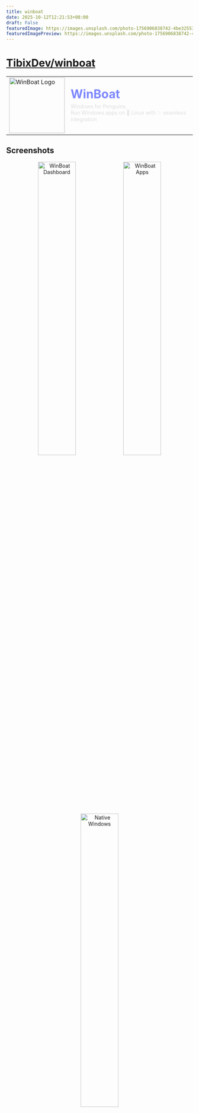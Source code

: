 ```yaml
---
title: winboat
date: 2025-10-12T12:21:53+08:00
draft: False
featuredImage: https://images.unsplash.com/photo-1756906838742-4be32553d467?ixid=M3w0NjAwMjJ8MHwxfHJhbmRvbXx8fHx8fHx8fDE3NjAyNDI4MjZ8&ixlib=rb-4.1.0
featuredImagePreview: https://images.unsplash.com/photo-1756906838742-4be32553d467?ixid=M3w0NjAwMjJ8MHwxfHJhbmRvbXx8fHx8fHx8fDE3NjAyNDI4MjZ8&ixlib=rb-4.1.0
---
```


# [TibixDev/winboat](https://github.com/TibixDev/winboat)

<div align="left">
  <table>
    <tr>
      <td>
        <img src="gh-assets/winboat_logo.svg" alt="WinBoat Logo" width="150">
      </td>
      <td>
        <h1 style="color: #7C86FF; margin: 0; font-size: 32px;">WinBoat</h1>
        <p style="color: oklch(90% 0 0); font-size: 14px; margin: 5px 0;">Windows for Penguins.<br>
        Run Windows apps on 🐧 Linux with ✨ seamless integration</p>
      </td>
    </tr>
  </table>
</div>

## Screenshots
<div align="center">
  <img src="gh-assets/features/feat_dash.png" alt="WinBoat Dashboard" width="45%">
  <img src="gh-assets/features/feat_apps.png" alt="WinBoat Apps" width="45%">
  <img src="gh-assets/features/feat_native.png" alt="Native Windows" width="45%">
</div>

## ⚠️ Work in Progress ⚠️
WinBoat is currently in beta, so expect to occasionally run into hiccups and bugs. You should be comfortable with some level of troubleshooting if you decide to try it, however we encourage you to give it a shot anyway.

## Features
- **🎨 Elegant Interface**: Sleek and intuitive interface that seamlessly integrates Windows into your Linux desktop environment, making it feel like a native experience
- **📦 Automated Installs**: Simple installation process through our interface - pick your preferences & specs and let us handle the rest
- **🚀 Run Any App**: If it runs on Windows, it can run on WinBoat. Enjoy the full range of Windows applications as native OS-level windows in your Linux environment
- **🖥️ Full Windows Desktop**: Access the complete Windows desktop experience when you need it, or run individual apps seamlessly integrated into your Linux workflow
- **📁 Filesystem Integration**: Your home directory is mounted in Windows, allowing easy file sharing between the two systems without any hassle
- **✨ And many more**: Smartcard passthrough, resource monitoring, and more features being added regularly

## How Does It Work?
WinBoat is an Electron app which allows you to run Windows apps on Linux using a containerized approach. Windows runs as a VM inside a Docker container, we communicate with it using the [WinBoat Guest Server](https://github.com/TibixDev/winboat/tree/main/guest_server) to retrieve data we need from Windows. For compositing applications as native OS-level windows, we use FreeRDP together with Windows's RemoteApp protocol.

## Prerequisites
Before running WinBoat, ensure your system meets the following requirements:

- **RAM**: At least 4 GB of RAM
- **CPU**: At least 2 CPU threads  
- **Storage**: At least 32 GB free space on the drive your selected install folder corresponds to
- **Virtualization**: KVM enabled in BIOS/UEFI
  - [How to enable virtualization](https://duckduckgo.com/?t=h_&q=how+to+enable+virtualization+in+%3Cmotherboard+brand%3E+bios&ia=web)
- **Docker**: Required for containerization
  - [Installation Guide](https://docs.docker.com/engine/install/)
  - **⚠️ NOTE:** Docker Desktop is **not** supported, you will run into issues if you use it
- **Docker Compose v2**: Required for compatibility with docker-compose.yml files
  - [Installation Guide](https://docs.docker.com/compose/install/#plugin-linux-only)
- **Docker User Group**: Add your user to the `docker` group
  - [Setup Instructions](https://docs.docker.com/engine/install/linux-postinstall/#manage-docker-as-a-non-root-user)
- **FreeRDP**: Required for remote desktop connection (Please make sure you have **Version 3.x.x** with sound support included)
  - [Installation Guide](https://github.com/FreeRDP/FreeRDP/wiki/PreBuilds)
- [OPTIONAL] **Kernel Modules**: The `iptables` / `nftables` and `iptable_nat` kernel modules can be loaded for network autodiscovery and better shared filesystem performance, but this is not obligatory in newer versions of WinBoat
  - [Module loading instructions](https://rentry.org/rmfq2e5e)

## Downloading
You can download the latest Linux builds under the [Releases](https://github.com/TibixDev/winboat/releases) tab. We currently offer four variants:
- **AppImage:** A popular & portable app format which should run fine on most distributions
- **Unpacked:** The raw unpacked files, simply run the executable (`linux-unpacked/winboat`)
- **.deb:** The intended format for Debian based distributions
- **.rpm:** The intended format for Fedora based distributions

## Known Issues About Container Runtimes
- Podman is **unsupported** for now
- Docker Desktop is **unsupported** for now
- Distros that emulate Docker through a Podman socket are **unsupported**
- Any rootless containerization solution is currently **unsupported**

## Building WinBoat
- For building you need to have NodeJS and Go installed on your system
- Clone the repo (`git clone https://github.com/TibixDev/WinBoat`)
- Install the dependencies (`npm i`)
- Build the app and the guest server using `npm run build:linux-gs`
- You can now find the built app under `dist` with an AppImage and an Unpacked variant

## Running WinBoat in development mode
- Make sure you meet the [prerequisites](#prerequisites)
- Additionally, for development you need to have NodeJS and Go installed on your system
- Clone the repo (`git clone https://github.com/TibixDev/WinBoat`)
- Install the dependencies (`npm i`)
- Build the guest server (`npm run build-guest-server`)
- Run the app (`npm run dev`)

## Contributing
Contributions are welcome! Whether it's bug fixes, feature improvements, or documentation updates, we appreciate your help making WinBoat better.

**Please note**: We maintain a focus on technical contributions only. Pull requests containing political/sexual content, or other sensitive/controversial topics will not be accepted. Let's keep things focused on making great software! 🚀

Feel free to:
- Report bugs and issues
- Submit feature requests  
- Contribute code improvements
- Help with documentation
- Share feedback and suggestions

Check out our issues page to get started, or feel free to open a new issue if you've found something that needs attention.

## License
WinBoat is licensed under the [MIT](https://github.com/TibixDev/winboat/blob/main/LICENSE) license

## Inspiration / Alternatives
These past few years some cool projects have surfaced with similar concepts, some of which we've also taken inspirations from.\
They're awesome and you should check them out:
- [WinApps](https://github.com/winapps-org/winapps)
- [Cassowary](https://github.com/casualsnek/cassowary)
- [dockur/windows](https://github.com/dockur/windows) (🌟 Also used in WinBoat)

## Socials & Contact
- [![Website](https://img.shields.io/badge/Website-winboat.app-blue?style=flat&logo=googlechrome&logoColor=white)](https://www.winboat.app/)
- [![Twitter](https://img.shields.io/badge/Twitter-@winboat__app-1DA1F2?style=flat&logo=x&logoColor=white)](https://x.com/winboat_app)
- [![Mastodon](https://img.shields.io/badge/Mastodon-@winboat-6364FF?style=flat&logo=mastodon&logoColor=white)](https://fosstodon.org/@winboat)
- [![Bluesky](https://img.shields.io/badge/Bluesky-winboat.app-00A8E8?style=flat&logo=bluesky&logoColor=white)](http://bsky.app/profile/winboat.app)
- [![Discord](https://img.shields.io/badge/Discord-Join_Community-5865F2?style=flat&logo=discord&logoColor=white)](http://discord.gg/MEwmpWm4tN)
- [![Email](https://img.shields.io/badge/Email-staff@winboat.app-D14836?style=flat&logo=gmail&logoColor=white)](mailto:staff@winboat.app)
- [![Ask DeepWiki](https://deepwiki.com/badge.svg)](https://deepwiki.com/TibixDev/winboat)

## Star History
<a href="https://www.star-history.com/#tibixdev/winboat&Date">
 <picture>
   <source media="(prefers-color-scheme: dark)" srcset="https://api.star-history.com/svg?repos=tibixdev/winboat&type=Date&theme=dark" />
   <source media="(prefers-color-scheme: light)" srcset="https://api.star-history.com/svg?repos=tibixdev/winboat&type=Date" />
   <img alt="Star History Chart" src="https://api.star-history.com/svg?repos=tibixdev/winboat&type=Date" />
 </picture>
</a>
